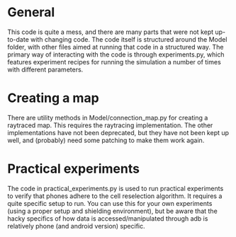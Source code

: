 # General

This code is quite a mess, and there are many parts that were not kept up-to-date with changing code.
The code itself is structured around the Model folder, with other files aimed at running that code in a structured way.
The primary way of interacting with the code is through experiments.py, which features experiment recipes for running the simulation a number of times with different parameters.

# Creating a map

There are utility methods in Model/connection_map.py for creating a raytraced map.
This requires the raytracing implementation.
The other implementations have not been deprecated, but they have not been kept up well, and (probably) need some patching to make them work again.

# Practical experiments

The code in practical_experiments.py is used to run practical experiments to verify that phones adhere to the cell reselection algorithm.
It requires a quite specific setup to run.
You can use this for your own experiments (using a proper setup and shielding environment), but be aware that the hacky specifics of how data is accessed/manipulated through adb is relatively phone (and android version) specific.
